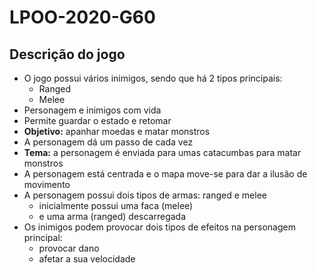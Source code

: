 # LPOO-2020-G60
## Descrição do jogo
- O jogo possui vários inimigos, sendo que há 2 tipos principais:
    - Ranged
    - Melee
- Personagem e inimigos com vida
- Permite guardar o estado e retomar
- **Objetivo:** apanhar moedas e matar monstros
- A personagem dá um passo de cada vez
- **Tema:**  a personagem é enviada para umas catacumbas para matar monstros
- A personagem está centrada e o mapa move-se para dar a ilusão de movimento
- A personagem possui dois tipos de armas: ranged e melee
    - inicialmente possui uma faca (melee)
    - e uma arma (ranged) descarregada
- Os inimigos podem provocar dois tipos de efeitos na personagem principal:
    - provocar dano
    - afetar a sua velocidade
